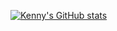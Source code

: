 [![Kenny's GitHub stats](https://github-readme-stats.vercel.app/api?username=alibekkenny&show_icons=true&theme=onedark)](https://github.com/anuraghazra/github-readme-stats)
